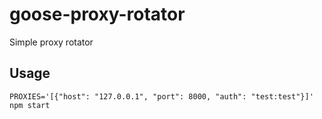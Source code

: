 # goose-proxy-rotator
Simple proxy rotator

## Usage
```
PROXIES='[{"host": "127.0.0.1", "port": 8000, "auth": "test:test"}]' npm start
```
